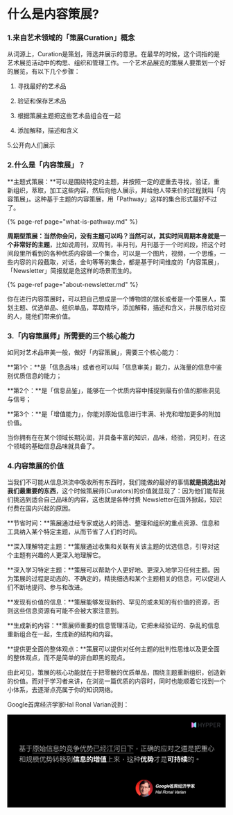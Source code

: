 # 什么是内容策展?

### 1.来自艺术领域的「策展Curation」概念

从词源上，Curation是策划，筛选并展示的意思。在最早的时候，这个词指的是艺术展览活动中的构思、组织和管理工作。一个艺术品展览的策展人要策划一个好的展览，有以下几个步骤：

1. 寻找最好的艺术品 

2. 验证和保存艺术品 

3. 根据策展主题把这些艺术品组合在一起 

4. 添加解释，描述和含义 

5.公开向人们展示



### 2.什么是「内容策展」？

**主题式策展：**可以是围绕特定的主题，并按照一定的逻重去寻找，验证，重新组织，萃取，加工这些内容，然后向他人展示，并给他人带来价的过程就叫「内容策展」。这种基于主题的内容策展，用「Pathway」这样的集合形式最好不过了。

{% page-ref page="what-is-pathway.md" %}



**周期型策展：**当然你会问，没有主题可以吗？当然可以，其实**时间周期本身就是一个非常好的主题**，比如说周刊，双周刊，半月刊，月刊基于一个时间段，把这个时间段里所看到的各种优质内容做一个集合，可以是一个图片，视频，一个思维，一些内容的片段截取，对话，金句等等的集合，都是基于时间维度的「内容策展」，「Newsletter」简报就是危这样的场景而生的。

{% page-ref page="about-newsletter.md" %}



你在进行内容策展时，可以把自己想成是一个博物馆的馆长或者是一个策展人，策划主题、优选单品、组织单品，萃取精华，添加解释，描述和含义，并展示给对应的人，能他们带来价值。



### 3.「内容策展师」所需要的三个核心能力

如同对艺术品审美一般，做好「内容策展」，需要三个核心能力：

**第1个：**是「信息品味」或者也可以叫「信息审美」能力，从海量的信息中鉴别优质信息的能力；

**第2个：**是「信息品鉴」，能够在一个优质内容中捕捉到最有价值的那些洞见与信号；

**第3个：**是「增值能力」，你能对原始信息进行丰满、补充和增加更多的附加价值。

当你拥有在在某个领域长期沁润，并具备丰富的知识，品味，经验，洞见时，在这个领域的基础信息品味就具备了。



### 4.内容策展的价值

当我们不可能从信息洪流中吸收所有东西时，我们能做的最好的事情**就是挑选出对我们最重要的东西**，这个时候策展师\(Curators\)的价值就显现了：因为他们能帮我们挑选到适合自己品味的内容，这也就是各种付费 Newsletter在国外掀起，知识付费在国内兴起的原因。



**节省时间：**策展通过经专家或达人的筛选、整理和组织的重点资源、信息和工具纳入某个特定主题，从而节省了人们的时间。

**深入理解特定主题：**策展通过收集和关联有关该主题的优选信息，引导对这个主题有兴趣的人更深入地理解它。

**深入学习特定主题：**策展可以帮助个人更好地、更深入地学习任何主题。因为策展的过程是动态的、不确定的，精挑细选和某个主题相关的信息，可以促进人们不断地提问、参与和改进。

**发现有价值的信息：**策展能够发现新的、罕见的或未知的有价值的资源，否则这些信息资源有可能不会被大家注意到。

**生成新的内容：**策展师重要的信息管理活动，它把未经验证的、杂乱的信息重新组合在一起，生成新的结构和内容。

**提供更全面的整体观点：**策展可以提供对任何主题的批判性思维以及更全面的整体观点，而不是简单的非白即黑的观点。

由此可见，策展的核心功能就在于把零散的优质单品，围绕主题重新组织，创造新的价值。而对于学习者来讲，在浏览一篇优质的内容时，同时也能顺着它找到一个小体系，去逐渐点亮属于你的知识网络。



Google首席经济学家Hal Ronal Varian说到：

![](.gitbook/assets/image.png)





